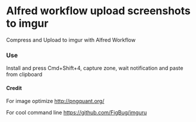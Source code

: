 Alfred workflow upload screenshots to imgur
=====================

Compress and Upload to imgur with Alfred Workflow


### Use

Install and press Cmd+Shift+4, capture zone, wait notification and paste from clipboard

#### Credit

For image optimize
http://pngquant.org/

For cool command line
https://github.com/FigBug/imguru
